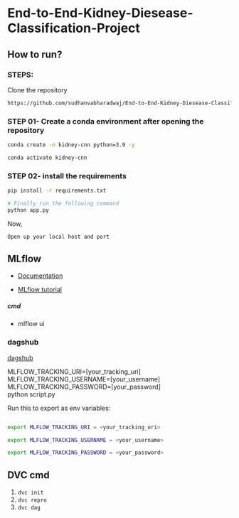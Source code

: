 # End-to-End-Kidney-Diesease-Classification-Project

## How to run?
### STEPS:

Clone the repository

```bash
https://github.com/sudhanvabharadwaj/End-to-End-Kidney-Diesease-Classification-Project
```
### STEP 01- Create a conda environment after opening the repository

```bash
conda create -n kidney-cnn python=3.9 -y
```

```bash
conda activate kidney-cnn
```


### STEP 02- install the requirements
```bash
pip install -r requirements.txt
```

```bash
# Finally run the following command
python app.py
```

Now,
```bash
Open up your local host and port
```

## MLflow

- [Documentation](https://mlflow.org/docs/latest/index.html)

- [MLflow tutorial](https://youtu.be/qdcHHrsXA48?si=bD5vDS60akNphkem)

##### cmd
- mlflow ui

### dagshub
[dagshub](https://dagshub.com/)

MLFLOW_TRACKING_URI=[your_tracking_uri] \
MLFLOW_TRACKING_USERNAME=[your_username] \
MLFLOW_TRACKING_PASSWORD=[your_password] \
python script.py

Run this to export as env variables:

```bash

export MLFLOW_TRACKING_URI = <your_tracking_uri>

export MLFLOW_TRACKING_USERNAME = <your_username> 

export MLFLOW_TRACKING_PASSWORD = <your_password>

```

## DVC cmd

1. ``` dvc init ```
2. ``` dvc repro ```
3. ``` dvc dag ```